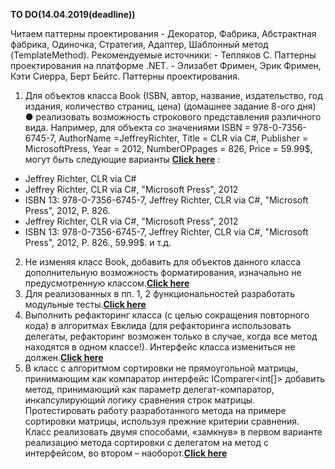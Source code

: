 <b>TO DO(14.04.2019(deadline))</b>

Читаем паттерны проектирования - Декоратор, Фабрика, Абстрактная фабрика, Одиночка, Стратегия, Адаптер, Шаблонный метод (TemplateMethod).
Рекомендуемые источники: 
    - 	Тепляков С. Паттерны проектирования на платформе .NET.
    - 	Элизабет Фримен, Эрик Фримен, Кэти Сиерра, Берт Бейтс. Паттерны проектирования.

1. Для объектов класса Book (ISBN, автор, название, издательство, год издания, количество страниц, цена) (домашнее задание 8-ого дня)
  ●	реализовать возможность строкового представления различного вида. Например, для объекта со значениями ISBN = 978-0-7356-6745-7, AuthorName  =JeffreyRichter, Title = CLR via C#, Publisher = MicrosoftPress, Year = 2012, NumberOPpages = 826, Price = 59.99$, могут быть следующие варианты **[Click here](https://github.com/RyokoAzuno/EPAM.BSUIR.Training/tree/master/NET.S.2019.Kazimirau.05/BooksApp)** :
  -	Jeffrey Richter, CLR via C#
  -	Jeffrey Richter, CLR via C#, "Microsoft Press", 2012
  -	ISBN 13: 978-0-7356-6745-7, Jeffrey Richter, CLR via C#, "Microsoft Press", 2012, P. 826.
  -	Jeffrey Richter, CLR via C#, "Microsoft Press", 2012
  -	ISBN 13: 978-0-7356-6745-7, Jeffrey Richter, CLR via C#, "Microsoft Press", 2012, P. 826., 59.99$.
и т.д.
2. Не изменяя класс Book, добавить для объектов данного класса дополнительную возможность форматирования, изначально не предусмотренную классом.**[Click here](https://github.com/RyokoAzuno/EPAM.BSUIR.Training/tree/master/NET.S.2019.Kazimirau.05/BooksApp)** 
3. Для реализованных в пп. 1, 2 функциональностей разработать модульные тесты.**[Click here](https://github.com/RyokoAzuno/EPAM.BSUIR.Training/tree/master/NET.S.2019.Kazimirau.05/BooksApp/Tests)**
4. Выполнить рефакторинг класса (с целью сокращения повторного кода) в алгоритмах Евклида (для рефакторинга использовать делегаты, рефакторинг возможен только в случае, когда все метод находятся в одном классе!). Интерфейс класса измениться не должен.**[Click here](https://github.com/RyokoAzuno/EPAM.BSUIR.Training/tree/master/NET.S.2019.Kazimirau.03/GCD)**
5. В класс с алгоритмом сортировки не прямоугольной матрицы, принимающим как компаратор интерфейс IComparer<int[]> добавить метод, принимающий как параметр делегат-компаратор, инкапсулирующий логику сравнения строк матрицы. Протестировать работу разработанного метода на примере сортировки матрицы, используя прежние критерии сравнения. Класс реализовать двумя способами, «замкнув» в первом варианте реализацию метода сортировки с делегатом на метод с интерфейсом, во втором – наоборот.**[Click here](https://github.com/RyokoAzuno/EPAM.BSUIR.Training/tree/master/NET.S.2019.Kazimirau.04/JaggedArraySorter)**


